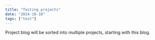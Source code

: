 ```yaml
---
title: "Testing projects"
date: "2024-10-10"
tags: ["test"]
---
```


Project blog will be sorted into multiple projects, starting with this blog.
